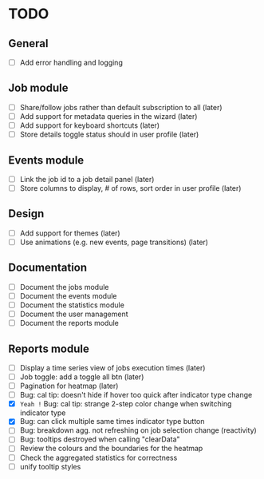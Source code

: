 # TODO

## General
- [ ] Add error handling and logging

## Job module
- [ ] Share/follow jobs rather than default subscription to all (later)
- [ ] Add support for metadata queries in the wizard (later)
- [ ] Add support for keyboard shortcuts (later)
- [ ] Store details toggle status should in user profile (later)

## Events module
- [ ] Link the job id to a job detail panel (later)
- [ ] Store columns to display, # of rows, sort order in user profile (later)

## Design
- [ ] Add support for themes (later)
- [ ] Use animations (e.g. new events, page transitions) (later)

## Documentation
- [ ] Document the jobs module
- [ ] Document the events module
- [ ] Document the statistics module
- [ ] Document the user management
- [ ] Document the reports module

## Reports module
- [ ] Display a time series view of jobs execution times (later)
- [ ] Job toggle: add a toggle all btn (later)
- [ ] Pagination for heatmap (later)
- [ ] Bug: cal tip: doesn't hide if hover too quick after indicator type change
- [x] ```Yeah !``` Bug: cal tip: strange 2-step color change when switching indicator type
- [x] Bug: can click multiple same times indicator type button
- [ ] Bug: breakdown agg. not refreshing on job selection change (reactivity)
- [ ] Bug: tooltips destroyed when calling "clearData"
- [ ] Review the colours and the boundaries for the heatmap
- [ ] Check the aggregated statistics for correctness
- [ ] unify tooltip styles
